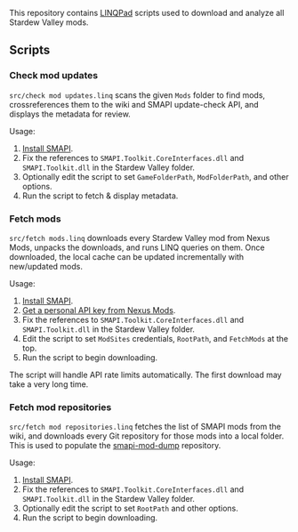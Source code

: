 This repository contains [LINQPad](https://www.linqpad.net) scripts used to download and analyze
all Stardew Valley mods.

## Scripts
### Check mod updates
`src/check mod updates.linq` scans the given `Mods` folder to find mods, crossreferences them to
the wiki and SMAPI update-check API, and displays the metadata for review.

Usage:
1. [Install SMAPI](https://smapi.io/).
2. Fix the references to `SMAPI.Toolkit.CoreInterfaces.dll` and `SMAPI.Toolkit.dll` in the Stardew
   Valley folder.
3. Optionally edit the script to set `GameFolderPath`, `ModFolderPath`, and other options.
4. Run the script to fetch & display metadata.

### Fetch mods
`src/fetch mods.linq` downloads every Stardew Valley mod from Nexus Mods, unpacks the downloads,
and runs LINQ queries on them. Once downloaded, the local cache can be updated incrementally with
new/updated mods.

Usage:
1. [Install SMAPI](https://smapi.io/).
2. [Get a personal API key from Nexus Mods](https://www.nexusmods.com/users/myaccount?tab=api).
3. Fix the references to `SMAPI.Toolkit.CoreInterfaces.dll` and `SMAPI.Toolkit.dll` in the Stardew
   Valley folder.
4. Edit the script to set `ModSites` credentials, `RootPath`, and `FetchMods` at the top.
5. Run the script to begin downloading.

The script will handle API rate limits automatically. The first download may take a very long time.

### Fetch mod repositories
`src/fetch mod repositories.linq` fetches the list of SMAPI mods from the wiki, and downloads every
Git repository for those mods into a local folder. This is used to populate the [smapi-mod-dump](https://github.com/Pathoschild/smapi-mod-dump)
repository.

Usage:
1. [Install SMAPI](https://smapi.io/).
2. Fix the references to `SMAPI.Toolkit.CoreInterfaces.dll` and `SMAPI.Toolkit.dll` in the Stardew
   Valley folder.
3. Optionally edit the script to set `RootPath` and other options.
4. Run the script to begin downloading.
